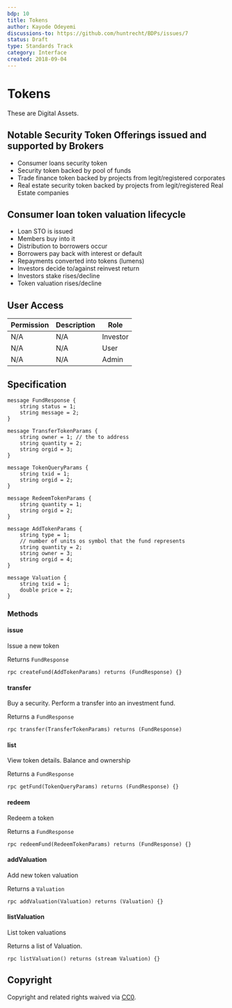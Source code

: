```yaml
---
bdp: 10
title: Tokens
author: Kayode Odeyemi
discussions-to: https://github.com/huntrecht/BDPs/issues/7
status: Draft
type: Standards Track
category: Interface
created: 2018-09-04
---
```

# Tokens
These are Digital Assets.

## Notable Security Token Offerings issued and supported by Brokers
- Consumer loans security token
- Security token backed by pool of funds
- Trade finance token backed by projects from legit/registered corporates
- Real estate security token backed by projects from legit/registered Real
    Estate companies

## Consumer loan token valuation lifecycle
- Loan STO is issued
- Members buy into it
- Distribution to borrowers occur
- Borrowers pay back with interest or default
- Repayments converted into tokens (lumens)
- Investors decide to/against reinvest return
- Investors stake rises/decline
- Token valuation rises/decline

## User Access
Permission | Description | Role
-----------|-------------|------------
N/A        |N/A          |Investor
N/A        |N/A          |User
N/A        |N/A          |Admin

## Specification
```
message FundResponse {
    string status = 1;
    string message = 2;
}

message TransferTokenParams {
    string owner = 1; // the to address
    string quantity = 2;
    string orgid = 3;
}

message TokenQueryParams {
    string txid = 1;
    string orgid = 2;
}

message RedeemTokenParams {
    string quantity = 1;
    string orgid = 2;
}

message AddTokenParams { 
    string type = 1;
    // number of units os symbol that the fund represents
    string quantity = 2; 
    string owner = 3;
    string orgid = 4;
}

message Valuation {
    string txid = 1;
    double price = 2;
}
```
### Methods

#### issue

Issue a new token

Returns `FundResponse`

`rpc createFund(AddTokenParams) returns (FundResponse) {}`

#### transfer

Buy a security. Perform a transfer into an investment fund.

Returns a `FundResponse`

`rpc transfer(TransferTokenParams) returns (FundResponse)`

#### list

View token details. Balance and ownership

Returns a `FundResponse`

`rpc getFund(TokenQueryParams) returns (FundResponse) {}`

#### redeem

Redeem a token

Returns a `FundResponse`

`rpc redeemFund(RedeemTokenParams) returns (FundResponse) {}`

#### addValuation

Add new token valuation

Returns a `Valuation`

`rpc addValuation(Valuation) returns (Valuation) {}`

#### listValuation

List token valuations

Returns a list of Valuation.

`rpc listValuation() returns (stream Valuation) {}`

## Copyright
Copyright and related rights waived via
[CC0](https://creativecommons.org/publicdomain/zero/1.0/).
